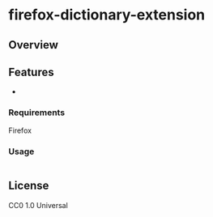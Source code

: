# firefox-dictionary-extension

## Overview


## Features
- 

### Requirements
Firefox

### Usage
```

```

## License
CC0 1.0 Universal 
